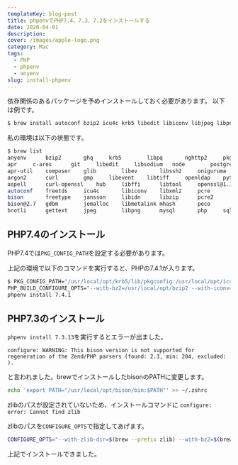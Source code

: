 ```yaml
---
templateKey: blog-post
title: phpenvでPHP7.4、7.3、7.2をインストールする
date: 2020-04-01
description: 
cover: /images/apple-logo.png
category: Mac
tags: 
  - PHP
  - phpenv
  - anyenv
slug: install-phpenv
---
```


依存関係のあるパッケージを予めインストールしておく必要があります。
以下は例です。

```bash
$ brew install autoconf bzip2 icu4c krb5 libedit libiconv libjpeg libpng libxml2 libzip oniguruma openssl@1.1 pkg-config tidy-html5
```

私の環境は以下の状態です。

```bash
$ brew list
anyenv		bzip2		ghq		krb5		libpq		nghttp2		pkg-config	tidy-html5
apr		c-ares		git		libedit		libsodium	node		postgresql	tree
apr-util	composer	glib		libev		libssh2		oniguruma	protobuf	unixodbc
argon2		curl		gmp		libevent	libtiff		openldap	python		webp
aspell		curl-openssl	hub		libffi		libtool		openssl@1.1	re2c		xz
autoconf	freetds		icu4c		libiconv	libxml2		pcre		readline	yarn
bison		freetype	jansson		libidn		libzip		pcre2		redis		zlib
bison@2.7	gdbm		jemalloc	libmetalink	mhash		peco		rtmpdump
brotli		gettext		jpeg		libpng		mysql		php		sqlite
```

## PHP7.4のインストール

PHP7.4では`PKG_CONFIG_PATH`を設定する必要があります。

上記の環境で以下のコマンドを実行すると、PHPの7.4.1が入ります。

```bash
$ PKG_CONFIG_PATH="/usr/local/opt/krb5/lib/pkgconfig:/usr/local/opt/icu4c/lib/pkgconfig:/usr/local/opt/libedit/lib/pkgconfig:/usr/local/opt/libjpeg/lib/pkgconfig:/usr/local/opt/libpng/lib/pkgconfig:/usr/local/opt/libxml2/lib/pkgconfig:/usr/local/opt/libzip/lib/pkgconfig:/usr/local/opt/oniguruma/lib/pkgconfig:/usr/local/opt/openssl@1.1/lib/pkgconfig:/usr/local/opt/tidy-html5/lib/pkgconfig" \
PHP_BUILD_CONFIGURE_OPTS="--with-bz2=/usr/local/opt/bzip2 --with-iconv=/usr/local/opt/libiconv" \
phpenv install 7.4.1
```

## PHP7.3のインストール

`phpenv install 7.3.13`を実行するとエラーが出ました。

`configure: WARNING: This bison version is not supported for regeneration of the Zend/PHP parsers (found: 2.3, min: 204, excluded: ).`

と言われました。brewでインストールしたbisonのPATHに変更します。

```bash
echo 'export PATH="/usr/local/opt/bison/bin:$PATH"' >> ~/.zshrc
```

zlibのパスが設定されていないため、インストールコマンドに
`configure: error: Cannot find zlib`

zlibのパスを`CONFIGURE_OPTS`で指定してあげます。

```bash
CONFIGURE_OPTS="--with-zlib-dir=$(brew --prefix zlib) --with-bz2=$(brew --prefix bzip2) --with-curl=$(brew --prefix curl) --with-iconv=$(brew --prefix libiconv) --with-libedit=$(brew --prefix libedit) --with-readline=$(brew --prefix readline) --with-tidy=$(brew --prefix tidy-html5)" phpenv install 7.3.13
```

上記でインストールできました。

